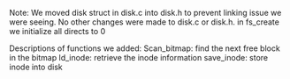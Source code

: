 Note: We moved disk struct in disk.c into disk.h to prevent linking issue we were seeing. No other changes were made to disk.c or disk.h.
in fs_create we initialize all directs to 0

Descriptions of functions we added:
Scan_bitmap: find the next free block in the bitmap
ld_inode: retrieve the inode information
save_inode: store inode into disk



